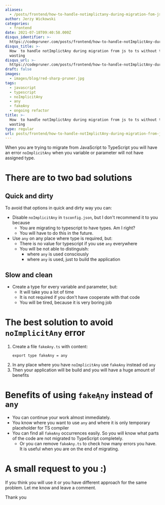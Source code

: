 ```yaml
---
aliases:
  - /posts/frontend/how-to-handle-notimplictany-during-migration-fom-js-to-ts/
author: Jerzy Wickowski
categories:
  - frontend
date: 2021-07-18T09:40:58.000Z
disqus_identifier: >-
  https://codepruner.com/posts/frontend/how-to-handle-notImplictAny-during-migration-from-js-to-ts
disqus_title: >-
  How  to handle notImplictAny during migration from js to ts without time
  wasting
disqus_url: >-
  https://codepruner.com/posts/frontend/how-to-handle-notImplictAny-during-migration-from-js-to-ts
draft: false
images:
  - images/blog/red-sharp-pruner.jpg
tags:
  - javascript
  - typescript
  - noImplicitAny
  - any
  - fakeAny
  - ongoing refactor
title: >-
  How  to handle notImplictAny during migration from js to ts without time
  wasting
type: regular
url: posts/frontend/how-to-handle-notImplictAny-during-migration-from-js-to-ts
---
```


When you are trying to migrate from JavaScript to TypeScript you will have an error `noImplicitAny` when you variable or parameter will not have assigned type. 

# There are to two bad solutions
## Quick and dirty

To avoid that options in quick and dirty way you can:
- Disable `noImplicitAny` in `tsconfig.json`, but I don't recommend it to you because
  - You are migrating to typescript to have types. Am I right?
  - You will have to do this in the future.
- Use `any` on any place where type is required, but:
  - There is no value for typescript if you use `any` everywhere
  - You will be not able to distinguish:
    - where `any` is used consciously 
    - where `any` is used, just to build the application

## Slow and clean

- Create a type for every variable and parameter, but:
  - It will take you a lot of time
  - It is not required if you don't have cooperate with that code
  - You will be tired, because it is very boring job

# The best solution to avoid  `noImplicitAny` error
1. Create a file `fakeAny.ts` with content:
    ```
    export type fakeAny = any
    ```
2. In any place where you have  `noImplicitAny` use `fakeAny` instead od `any`
3. Then your application will be build and you will have a huge amount of benefits

# Benefits of using `fakeĄny` instead of `any`
- You can continue your work almost immediately.  
- You know where you want to use `any` and where it is only temporary placeholder for TS compiler
- You can find all `fakeAny` occurrences easily. So you will know what parts of the code are not migrated to TypeScript completely.
  - Or you can remove `fakeAny.ts` to check how many errors you have. It is useful when you are on the end of migrating.


# A small request to you :)
If you think you will use it or you have different approach for the same problem. Let me know and leave a comment. 

Thank you
